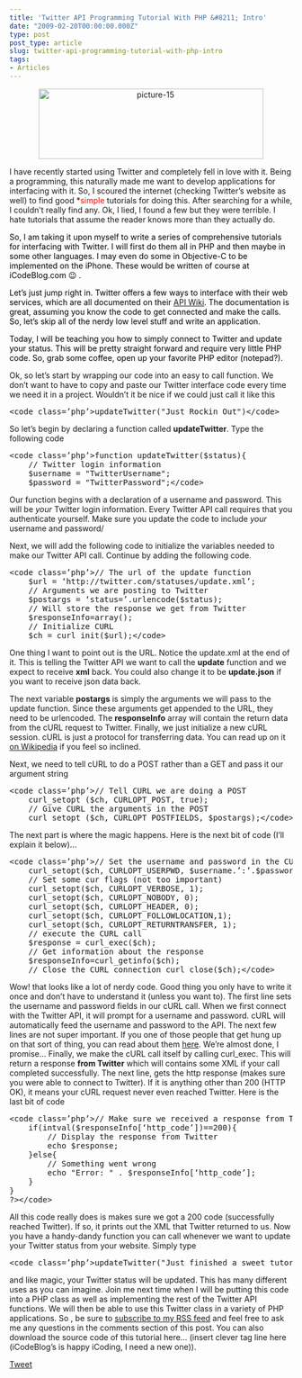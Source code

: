```yaml
---
title: 'Twitter API Programming Tutorial With PHP &#8211; Intro'
date: "2009-02-20T00:00:00.000Z"
type: post 
post_type: article
slug: twitter-api-programming-tutorial-with-php-intro
tags: 
- Articles
---
```

<center>
  <a href="/uploads/2009/picture-15.png"><img src="/uploads/2009/picture-15.png" alt="picture-15" title=&uuot;picture-15" width="400" height="125" class="alignnone size-full wp-image-85" /></a>
</center>

<span color="#000000">I have recently started using Twitter and completely fell in love with it. Being a programming, this naturally made me want to develop applications for interfacing with it. So, I scoured the internet (checking Twitter&#8217;s website as well) to find good *<span style="color: #ff0000;">simple</span> tutorials for doing this. After searching for a while, I couldn&#8217;t really find any. Ok, I lied, I found a few but they were terrible. I hate tutorials that assume the reader knows more than they actually do. </span>

<span style="color: #000000;">So, I am taking it upon myself to write a series of comprehensive tutorials for interfacing with Twitter. I will first do them all in PHP and then maybe in some other languages. I may even do some in Objective-C to be implemented on the iPhone. These would be written of course at iCodeBlog.com 😉 .</span>

<span style="color: #ff0000;"><span style="color: #000000;">Let&#8217;s just jump right in. Twitter offers a few ways to interface with their web services, which are all documented on their <a href="http://apiwiki.twitter.com/">API Wiki</a>. The documentation is great, assuming you know the code to get connected and make the calls. So, let&#8217;s skip all of the nerdy low level stuff and write an application.</span></span>

<span style="color: #ff0000;"><span style="color: #000000;">Today, I will be teaching you how to simply connect to Twitter and update your status. This will be pretty straight forward and require very little PHP code. So, grab some coffee, open up your favorite PHP editor (notepad?).</span></span>

<span>Ok, so let&#8217;s start by wrapping our code into an easy to call function. We don&#8217;t want to have to copy and paste our Twitter interface code every time we need it in a project. Wouldn&#8217;t it be nice if we could just call it like this</span>

<div>
  <pre>&lt;code class=’php’>updateTwitter("Just Rockin Out")&lt;/code></pre>
</div>

<span>So let&#8217;s begin by declaring a function called <b>updateTwitter</b>. Type the following code</p> 

<div>
  <pre>&lt;code class=’php’>function updateTwitter($status){ 
    // Twitter login information 
    $username = "TwitterUsername"; 
    $password = "TwitterPassword";&lt;/code></pre>
</div>

<p>
  <span>Our function begins with a declaration of a username and password. This will be <i>your</i> Twitter login information. Every Twitter API call requires that you authenticate yourself. Make sure you update the code to include <i>your</i> username and password/</span>
</p>

<p>
  <span>Next, we will add the following code to initialize the variables needed to make our Twitter API call. Continue by adding the following code.</span>
</p>

<div>
  <pre>&lt;code class=’php’>// The url of the update function 
    $url = ‘http://twitter.com/statuses/update.xml’; 
    // Arguments we are posting to Twitter 
    $postargs = ‘status=’.urlencode($status); 
    // Will store the response we get from Twitter 
    $responseInfo=array(); 
    // Initialize CURL 
    $ch = curl_init($url);&lt;/code></pre>
</div>

<p>
  <span>One thing I want to point out is the URL. Notice the update.xml at the end of it. This is telling the Twitter API we want to call the <b>update</b> function and we expect to receive <b>xml</b> back. You could also change it to be <b>update.json</b> if you want to receive json data back.</span>
</p>

<p>
  <span>The next variable <b>postargs</b> is simply the arguments we will pass to the update function. Since these arguments get appended to the URL, they need to be urlencoded. The <b>responseInfo</b> array will contain the return data from the cURL request to Twitter. Finally, we just initialize a new cURL session. cURL is just a protocol for transferring data. You can read up on it <a href="http://en.wikipedia.org/wiki/CURL">on Wikipedia</a> if you feel so inclined.</span>
</p>

<p>
  <span>Next, we need to tell cURL to do a POST rather than a GET and pass it our argument string</span>
</p>

<div>
  <pre>&lt;code class=’php’>// Tell CURL we are doing a POST 
    curl_setopt ($ch, CURLOPT_POST, true); 
    // Give CURL the arguments in the POST 
    curl_setopt ($ch, CURLOPT_POSTFIELDS, $postargs);&lt;/code></pre>
</div>

<p>
  <span>The next part is where the magic happens. Here is the next bit of code (I&#8217;ll explain it below)&#8230;</span>
</p>

<div>
  <pre>&lt;code class=’php’>// Set the username and password in the CURL call 
    curl_setopt($ch, CURLOPT_USERPWD, $username.’:’.$password); 
    // Set some cur flags (not too important) 
    curl_setopt($ch, CURLOPT_VERBOSE, 1); 
    curl_setopt($ch, CURLOPT_NOBODY, 0); 
    curl_setopt($ch, CURLOPT_HEADER, 0); 
    curl_setopt($ch, CURLOPT_FOLLOWLOCATION,1); 
    curl_setopt($ch, CURLOPT_RETURNTRANSFER, 1); 
    // execute the CURL call 
    $response = curl_exec($ch); 
    // Get information about the response 
    $responseInfo=curl_getinfo($ch); 
    // Close the CURL connection curl_close($ch);&lt;/code></pre>
</div>

<p>
  <span>Wow! that looks like a lot of nerdy code. Good thing you only have to write it once and don&#8217;t have to understand it (unless you want to). The first line sets the username and password fields in our cURL call. When we first connect with the Twitter API, it will prompt for a username and password. cURL will automatically feed the username and password to the API. </span> <span>The next few lines are not super important. If you one of those people that get hung up on that sort of thing, you can read about them <a href="http://us.php.net/curl">here</a>. We&#8217;re almost done, I promise&#8230;</span> <span>Finally, we make the cURL call itself by calling curl_exec. This will return a response <b>from Twitter</b> which will contains some XML if your call completed successfully. The next line, gets the http response (makes sure you were able to connect to Twitter). If it is anything other than 200 (HTTP OK), it means your cURL request never even reached Twitter.</span> <span>Here is the last bit of code</span>
</p>

<div>
  <pre>&lt;code class=’php’>// Make sure we received a response from Twitter 
    if(intval($responseInfo[‘http_code’])==200){ 
        // Display the response from Twitter 
        echo $response; 
    }else{ 
        // Something went wrong 
        echo "Error: " . $responseInfo[‘http_code’]; 
    } 
} 
?&gt;&lt;/code></pre>
</div>

<p>
  <span>All this code really does is makes sure we got a 200 code (successfully reached Twitter). If so, it prints out the XML that Twitter returned to us. </span> <span>Now you have a handy-dandy function you can call whenever we want to update your Twitter status from your website. Simply type</span>
</p>

<div>
  <pre>&lt;code class=’php’>updateTwitter("Just finished a sweet tutorial on http://brandontreb.com")&lt;/code></pre>
</div>

<p>
  <span>and like magic, your Twitter status will be updated. This has many different uses as you can imagine. Join me next time when I will be putting this code into a PHP class as well as implementing the rest of the Twitter API functions. We will then be able to use this Twitter class in a variety of PHP applications. So , be sure to <a href="http://feeds2.feedburner.com/brandontreb">subscribe to my RSS feed</a> and feel free to ask me any questions in the comments section of this post. You can also download the source code of this tutorial here&#8230; (insert clever tag line here (iCodeBlog&#8217;s is happy iCoding, I need a new one)). </span>
</p>

<div style="">
  <a href="http://twitter.com/share" class="twitter-share-button" data-count="horizontal" data-text="Twitter API Programming Tutorial With PHP - Intro" data-url="http://brandontreb.com/twitter-api-programming-tutorial-with-php-intro"  data-via="brandontreb" data-related="brandontreb:">Tweet</a>
</div>

